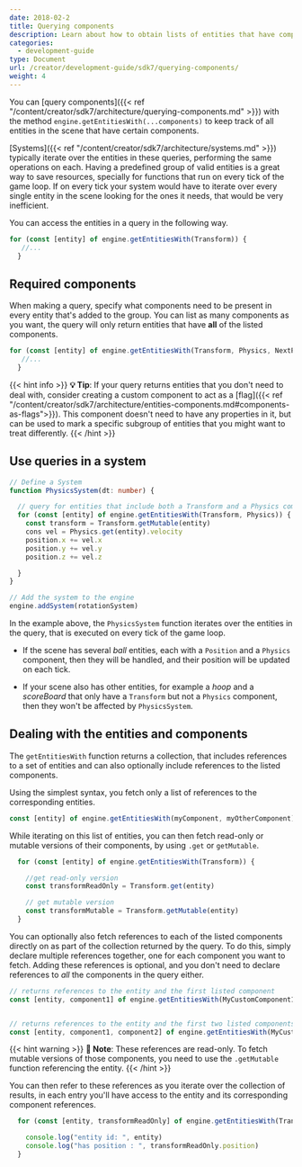 ```yaml
---
date: 2018-02-2
title: Querying components
description: Learn about how to obtain lists of entities that have components in common, to make checking or updating them easier.
categories:
  - development-guide
type: Document
url: /creator/development-guide/sdk7/querying-components/
weight: 4
---
```




You can [query components]({{< ref "/content/creator/sdk7/architecture/querying-components.md" >}}) with the method `engine.getEntitiesWith(...components)` to keep track of all entities in the scene that have certain components.


[Systems]({{< ref "/content/creator/sdk7/architecture/systems.md" >}}) typically iterate over the entities in these queries, performing the same operations on each. Having a predefined group of valid entities is a great way to save resources, specially for functions that run on every tick of the game loop. If on every tick your system would have to iterate over every single entity in the scene looking for the ones it needs, that would be very inefficient.

You can access the entities in a query in the following way. 

```ts
for (const [entity] of engine.getEntitiesWith(Transform)) {
   //...
  }
```

## Required components

When making a query, specify what components need to be present in every entity that's added to the group. You can list as many components as you want, the query will only return entities that have **all** of the listed components.

```ts
for (const [entity] of engine.getEntitiesWith(Transform, Physics, NextPosition)) {
   //...
  }
```

{{< hint info >}}
**💡 Tip**:  If your query returns entities that you don't need to deal with, consider creating a custom component to act as a [flag]({{< ref "/content/creator/sdk7/architecture/entities-components.md#components-as-flags">}}). This component doesn't need to have any properties in it, but can be used to mark a specific subgroup of entities that you might want to treat differently.
{{< /hint >}}

## Use queries in a system

```ts
// Define a System
function PhysicsSystem(dt: number) {

  // query for entities that include both a Transform and a Physics component
  for (const [entity] of engine.getEntitiesWith(Transform, Physics)) {
    const transform = Transform.getMutable(entity)
	cons vel = Physics.get(entity).velocity
	position.x += vel.x
	position.y += vel.y
	position.z += vel.z

  }
}

// Add the system to the engine
engine.addSystem(rotationSystem)

```

In the example above, the `PhysicsSystem` function iterates over the entities in the query, that is executed on every tick of the game loop.

- If the scene has several _ball_ entities, each with a `Position` and a `Physics` component, then they will be handled, and their position will be updated on each tick.

- If your scene also has other entities, for example a _hoop_ and a _scoreBoard_ that only have a `Transform` but not a `Physics` component, then they won't be affected by `PhysicsSystem`.


## Dealing with the entities and components


The `getEntitiesWith` function returns a collection, that includes references to a set of entities and can also optionally include references to the listed components.

<!-- TODO: confirm, is it really a "collection" any better name? -->


Using the simplest syntax, you fetch only a list of references to the corresponding entities.

```ts
const [entity] of engine.getEntitiesWith(myComponent, myOtherComponent)
```

While iterating on this list of entities, you can then fetch read-only or mutable versions of their components, by using `.get` or `getMutable`.

```ts
  for (const [entity] of engine.getEntitiesWith(Transform)) {

	//get read-only version
	const transformReadOnly = Transform.get(entity)

	// get mutable version
    const transformMutable = Transform.getMutable(entity)
  }
```

You can optionally also fetch references to each of the listed components directly on as part of the collection returned by the query. To do this, simply declare multiple references together, one for each component you want to fetch. Adding these references is optional, and you don't need to declare references to _all_ the components in the query either.

```ts
// returns references to the entity and the first listed component
const [entity, component1] of engine.getEntitiesWith(MyCustomComponent1, MyCustomComponent2)


// returns references to the entity and the first two listed components
const [entity, component1, component2] of engine.getEntitiesWith(MyCustomComponent1, MyCustomComponent2)
```

{{< hint warning >}}
**📔 Note**:  These references are read-only. To fetch mutable versions of those components, you need to use the `.getMutable` function referencing the entity.
{{< /hint >}}

You can then refer to these references as you iterate over the collection of results, in each entry you'll have access to the entity and its corresponding component references.


```ts
  for (const [entity, transformReadOnly] of engine.getEntitiesWith(Transform)) {

	console.log("entity id: ", entity)
	console.log("has position : ", transformReadOnly.position)
  }
```
